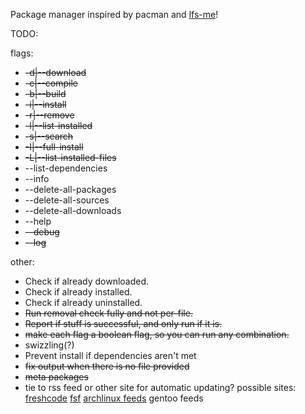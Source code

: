 Package manager inspired by pacman and [lfs-me](https://github.com/FSMaxB/lfs-me)!

TODO:

flags:

* ~~-d|--download~~
* ~~-c|--compile~~
* ~~-b|--build~~
* ~~-i|--install~~
* ~~-r|--remove~~
* ~~-l|--list-installed~~
* ~~-s|--search~~
* ~~-I|--full-install~~
* ~~-L|--list-installed-files~~
* --list-dependencies
* --info
* --delete-all-packages
* --delete-all-sources
* --delete-all-downloads
* --help
* ~~--debug~~
* ~~--log~~

other: 

* Check if already downloaded.
* Check if already installed.
* Check if already uninstalled.
* ~~Run removal check fully and not per-file.~~
* ~~Report if stuff is successful, and only run if it is.~~
* ~~make each flag a boolean flag, so you can run any combination.~~
* swizzling(?)
* Prevent install if dependencies aren't met
* ~~fix output when there is no file provided~~
* ~~meta packages~~
* tie to rss feed or other site for automatic updating? possible sites: [freshcode](http://freshcode.club/) [fsf](http://directory.fsf.org/wiki/Main_Page)
[archlinux feeds](https://www.archlinux.org/feeds) gentoo feeds
